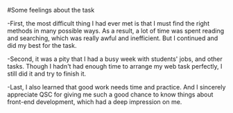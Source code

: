 #Some feelings about the task

-First, the most difficult thing I had ever met is that I must find the right methods in many possible ways. As a result, a lot of time was spent reading and searching, which was really awful and inefficient. But I continued and did my best for the task.<br>

-Second, it was a pity that I had a busy week with students' jobs, and other tasks. Though I hadn't had enough time to arrange my web task perfectly, I still did it and try to finish it.<br>

-Last, I also learned that good work needs time and practice. And I sincerely appreciate QSC for giving me such a good chance to know things about front-end development, which had a deep impression on me.<br>



